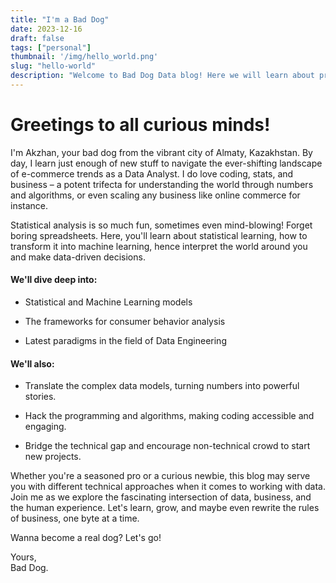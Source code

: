 ```yaml
---
title: "I'm a Bad Dog"
date: 2023-12-16
draft: false
tags: ["personal"]
thumbnail: '/img/hello_world.png'
slug: "hello-world"
description: "Welcome to Bad Dog Data blog! Here we will learn about programming, statistical data analysis and machine learning"
---
```


# Greetings to all curious minds!

I'm Akzhan, your bad dog from the vibrant city of Almaty, Kazakhstan. By day, I learn just enough of new stuff to navigate the ever-shifting landscape of e-commerce trends as a Data Analyst. I do love coding, stats, and business – a potent trifecta for understanding the world through numbers and algorithms, or even scaling any business like online commerce for instance.

Statistical analysis is so much fun, sometimes even mind-blowing! Forget boring spreadsheets. Here, you'll learn about statistical learning, how to transform it into machine learning, hence interpret the world around you and make data-driven decisions.

#### We'll dive deep into:

- Statistical and Machine Learning models  
  
- The frameworks for consumer behavior analysis  
  
- Latest paradigms in the field of Data Engineering  
  

#### We'll also:

- Translate the complex data models, turning numbers into powerful stories.  
  
- Hack the programming and algorithms, making coding accessible and engaging.  
  
- Bridge the technical gap and encourage non-technical crowd to start new projects.  
  

Whether you're a seasoned pro or a curious newbie, this blog may serve you with different technical approaches when it comes to working with data. Join me as we explore the fascinating intersection of data, business, and the human experience. Let's learn, grow, and maybe even rewrite the rules of business, one byte at a time.

Wanna become a real dog? Let's go!

Yours,  
Bad Dog.